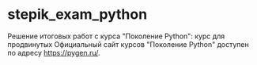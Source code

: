 # stepik_exam_python
Решение итоговых работ с курса "Поколение Python": курс для продвинутых
Официальный сайт курсов "Поколение Python" доступен по адресу https://pygen.ru/.

